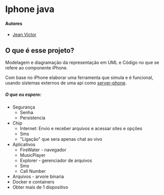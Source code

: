 # Iphone java

#### Autores
- [Jean Victor](https://github.com/JeanVictor0)

## O que é esse projeto?

Modelagem e diagramação da representação em UML e Código no que se refere ao componente iPhone.

Com base no iPhone elaborar uma ferramenta que simula e é funcional, usando sistemas externos de uma api como [server-phone](https://github.com/JeanVictor0/server_phone).

##### O que eu espero:
* Segurança
  * Senha
  * Persistencia
* Chip
  * Internet: Envio e receber arquivos e acessar sites e opções 
  * Sms
  * "Ligação" que sera apenas chat ao vivo
* Aplicativos
  * FireWater - navegador
  * MusicPlayer
  * Explorer - gerenciador de arquivos
  * Sms
  * Call Number
* Arquivos - arvore binaria
* Docker e containers
* Obter mais de 1 dispositivo



